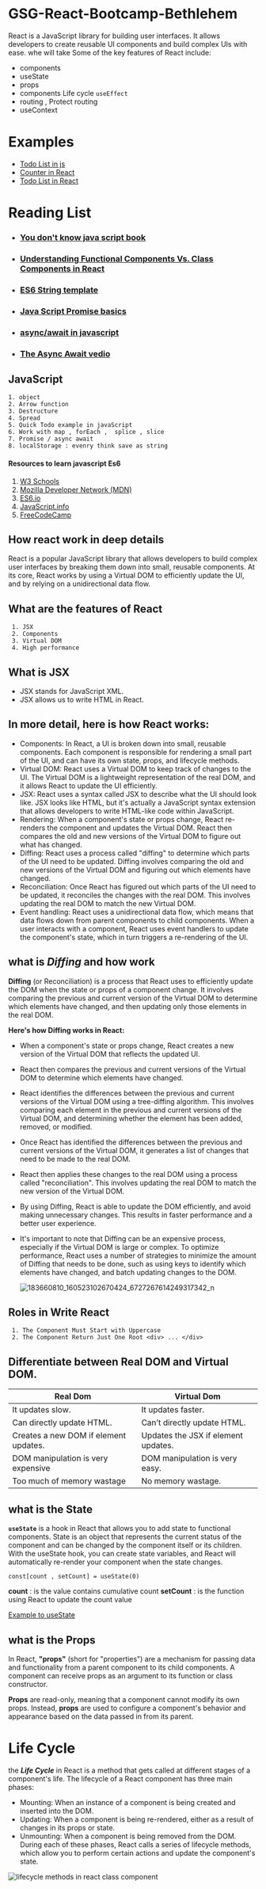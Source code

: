 # GSG-React-Bootcamp-Bethlehem
React is a JavaScript library for building user interfaces. It allows developers to create reusable UI components and build complex UIs with ease. 
whe will take Some of the key features of React include:
* components
* useState
* props
* components Life cycle `useEffect`
* routing , Protect routing
* useContext

# Examples
* [Todo List in js](https://github.com/YakoobHammouri/GSG-React-Bootcamp-Bethlehem/tree/main/Todo%20js)
* [Counter in React](https://github.com/YakoobHammouri/GSG-React-Bootcamp-Bethlehem/tree/main/counter)
* [Todo List in React ](https://github.com/YakoobHammouri/GSG-React-Bootcamp-Bethlehem/tree/main/todo-app)

# Reading List
* ###  [You don't know java script book](https://github.com/YakoobHammouri/GSG-React-Bootcamp-Bethlehem/files/10950231/you-don-t-know-js.pdf)
* ###  [Understanding Functional Components Vs. Class Components in React](https://www.scaler.com/topics/react/react-functional-vs-class-components/)
* ###  [ES6 String template](https://www.javatpoint.com/es6-template-literals)
* ### [Java Script Promise basics](https://javascript.info/promise-basics)
* ### [async/await in javascript](https://www.freecodecamp.org/news/async-await-in-javascript/)
* ### [The Async Await vedio](https://www.youtube.com/watch?v=vn3tm0quoqE)

## JavaScript
    1. object
    2. Arrow function
    3. Destructure
    4. Spread
    5. Quick Todo example in javaScript
    6. Work with map , forEach ,  splice , slice
    7. Promise / async await
    8. localStorage : evenry think save as string


 #### Resources to learn javascript Es6 
1. [W3 Schools](https://www.w3schools.com/js/js_es6.asp)
2. [Mozilla Developer Network (MDN)](https://developer.mozilla.org/en-US/docs/Web/JavaScript/Guide)
3. [ES6.io](https://es6.io/)    
4. [JavaScript.info](https://javascript.info/)
5. [FreeCodeCamp](https://www.freecodecamp.org/learn/javascript-algorithms-and-data-structures/es6/)



## How react  work in deep details

React is a popular JavaScript library that allows developers to build complex user interfaces by breaking them down into small, reusable components. At its core, React works by using a Virtual DOM to efficiently update the UI, and by relying on a unidirectional data flow.

  ## What are the features of React
     1. JSX
     2. Components
     3. Virtual DOM
     4. High performance
     


## What is JSX
 * JSX stands for JavaScript XML.
 * JSX allows us to write HTML in React.

## In more detail, here is how React works:

* Components: In React, a UI is broken down into small, reusable components. Each component is responsible for rendering a small part of the UI, and can have its own state, props, and lifecycle methods.
* Virtual DOM: React uses a Virtual DOM to keep track of changes to the UI. The Virtual DOM is a lightweight representation of the real DOM, and it allows React to update the UI efficiently.
* JSX: React uses a syntax called JSX to describe what the UI should look like. JSX looks like HTML, but it's actually a JavaScript syntax extension that allows developers to write HTML-like code within JavaScript.
* Rendering: When a component's state or props change, React re-renders the component and updates the Virtual DOM. React then compares the old and new versions of the Virtual DOM to figure out what has changed.
* Diffing: React uses a process called "diffing" to determine which parts of the UI need to be updated. Diffing involves comparing the old and new versions of the Virtual DOM and figuring out which elements have changed.
* Reconciliation: Once React has figured out which parts of the UI need to be updated, it reconciles the changes with the real DOM. This involves updating the real DOM to match the new Virtual DOM.
* Event handling: React uses a unidirectional data flow, which means that data flows down from parent components to child components. When a user interacts with a component, React uses event handlers to update the component's state, which in turn triggers a re-rendering of the UI.
     
     
     
## what is ***Diffing*** and how work 
**Diffing** (or Reconciliation) is a process that React uses to efficiently update the DOM when the state or props of a component change. It involves comparing the previous and current version of the Virtual DOM to determine which elements have changed, and then updating only those elements in the real DOM.

**Here's how Diffing works in React:**

* When a component's state or props change, React creates a new version of the Virtual DOM that reflects the updated UI.
* React then compares the previous and current versions of the Virtual DOM to determine which elements have changed.
* React identifies the differences between the previous and current versions of the Virtual DOM using a tree-diffing algorithm. This involves comparing each element in the previous and current versions of the Virtual DOM, and determining whether the element has been added, removed, or modified.
* Once React has identified the differences between the previous and current versions of the Virtual DOM, it generates a list of changes that need to be made to the real DOM.
* React then applies these changes to the real DOM using a process called "reconciliation". This involves updating the real DOM to match the new version of the Virtual DOM.
* By using Diffing, React is able to update the DOM efficiently, and avoid making unnecessary changes. This results in faster performance and a better user experience.
* It's important to note that Diffing can be an expensive process, especially if the Virtual DOM is large or complex. To optimize performance, React uses a number of strategies to minimize the amount of Diffing that needs to be done, such as using keys to identify which elements have changed, and batch updating changes to the DOM.

     ![183660810_160523102670424_6727267614249317342_n](https://user-images.githubusercontent.com/7718220/224822351-d0fa1877-081b-4265-808a-5950b74036e2.jpg)


##  Roles in Write React 
     1. The Component Must Start with Uppercase
     2. The Component Return Just One Root <div> ... </div>
     



 ## Differentiate between Real DOM and Virtual DOM.


| Real Dom    | Virtual Dom     |
| ------------| -------------   |
|It updates slow.     |  It updates faster.          | 
|Can directly update HTML. | Can’t directly update HTML.        |
|Creates a new DOM if element updates.|   Updates the JSX if element updates.    |
|DOM manipulation is very expensive| DOM manipulation is very easy.     |
|Too much of memory wastage| No memory wastage.     |


  
## what is the State
**`useState`** is a hook in React that allows you to add state to functional components. State is an object that represents the current status of the component and can be changed by the component itself or its children. With the useState hook, you can create state variables, and React will automatically re-render your component when the state changes.

```
const[count , setCount] = useState(0)
```
**count** : is the value contains cumulative count
**setCount** : is the function using React to update the count value 

[Example to useState](https://github.com/YakoobHammouri/GSG-React-Bootcamp-Bethlehem/tree/main/counter)

 ## what is the Props
 In React, **"props"** (short for "properties") are a mechanism for passing data and functionality from a parent component to its child components. A component can receive props as an argument to its function or class constructor.

**Props** are read-only, meaning that a component cannot modify its own props. Instead, **props** are used to configure a component's behavior and appearance based on the data passed in from its parent.


# Life Cycle
the ***Life Cycle*** in React is a method that gets called at different stages of a component's life. The lifecycle of a React component has three main phases:

* Mounting: When an instance of a component is being created and inserted into the DOM.
* Updating: When a component is being re-rendered, either as a result of changes in its props or state.
* Unmounting: When a component is being removed from the DOM.
During each of these phases, React calls a series of lifecycle methods, which allow you to perform certain actions and update the component's state.

![lifecycle methods in react class component](https://user-images.githubusercontent.com/7718220/224830168-93087ee6-5a1c-4fb6-ac99-274c0d5390c0.png)

